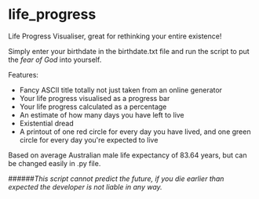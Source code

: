 # life_progress
Life Progress Visualiser, great for rethinking your entire existence!

Simply enter your birthdate in the birthdate.txt file and run the script to put the *fear of God* into yourself.

Features: 
- Fancy ASCII title totally not just taken from an online generator
- Your life progress visualised as a progress bar
- Your life progress calculated as a percentage
- An estimate of how many days you have left to live
- Existential dread
- A printout of one red circle for every day you have lived, and one green circle for every day you're expected to live

Based on average Australian male life expectancy of 83.64 years, but can be changed easily in .py file.

######*This script cannot predict the future, if you die earlier than expected the developer is not liable in any way.*
